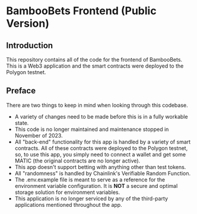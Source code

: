 # BambooBets Frontend (Public Version)

## Introduction
This repository contains all of the code for the frontend of BambooBets. This is a Web3 application and the smart contracts were deployed to the Polygon testnet.

## Preface
There are two things to keep in mind when looking through this codebase.

- A variety of changes need to be made before this is in a fully workable state.
- This code is no longer maintained and maintenance stopped in November of 2023.
- All "back-end" functionality for this app is handled by a variety of smart contracts. All of these contracts were deployed to the Polygon testnet, so, to use this app, you simply need to connect a wallet and get some MATIC (the original contracts are no longer active).
- This app doesn't support betting with anything other than test tokens.
- All "randomness" is handled by Chainlink's Verifiable Random Function.
- The .env.example file is meant to serve as a reference for the environment variable configuration. It is **NOT** a secure and optimal storage solution for environment variables.
- This application is no longer serviced by any of the third-party applications mentioned throughout the app.
